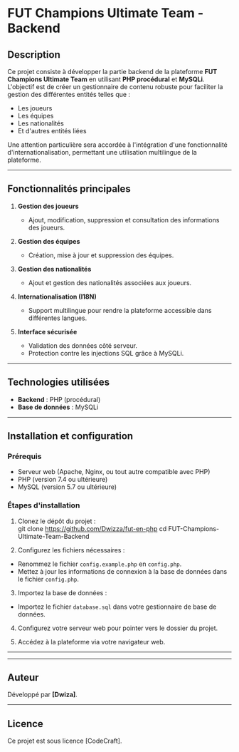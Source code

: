 # FUT Champions Ultimate Team - Backend

## Description
Ce projet consiste à développer la partie backend de la plateforme **FUT Champions Ultimate Team** en utilisant **PHP procédural** et **MySQLi**.  
L'objectif est de créer un gestionnaire de contenu robuste pour faciliter la gestion des différentes entités telles que :  
- Les joueurs  
- Les équipes  
- Les nationalités  
- Et d'autres entités liées  

Une attention particulière sera accordée à l'intégration d'une fonctionnalité d'internationalisation, permettant une utilisation multilingue de la plateforme.

---

## Fonctionnalités principales
1. **Gestion des joueurs**  
   - Ajout, modification, suppression et consultation des informations des joueurs.

2. **Gestion des équipes**  
   - Création, mise à jour et suppression des équipes.

3. **Gestion des nationalités**  
   - Ajout et gestion des nationalités associées aux joueurs.

4. **Internationalisation (I18N)**  
   - Support multilingue pour rendre la plateforme accessible dans différentes langues.

5. **Interface sécurisée**  
   - Validation des données côté serveur.  
   - Protection contre les injections SQL grâce à MySQLi.  

---

## Technologies utilisées
- **Backend** : PHP (procédural)  
- **Base de données** : MySQLi  

---

## Installation et configuration
### Prérequis
- Serveur web (Apache, Nginx, ou tout autre compatible avec PHP)
- PHP (version 7.4 ou ultérieure)
- MySQL (version 5.7 ou ultérieure)

### Étapes d'installation
1. Clonez le dépôt du projet :  
git clone https://github.com/Dwizza/fut-en-php cd FUT-Champions-Ultimate-Team-Backend

2. Configurez les fichiers nécessaires :  
- Renommez le fichier `config.example.php` en `config.php`.  
- Mettez à jour les informations de connexion à la base de données dans le fichier `config.php`.

3. Importez la base de données :  
- Importez le fichier `database.sql` dans votre gestionnaire de base de données.

4. Configurez votre serveur web pour pointer vers le dossier du projet.  

5. Accédez à la plateforme via votre navigateur web.  

---


---

## Auteur
Développé par **[Dwiza]**.  

---

## Licence
Ce projet est sous licence [CodeCraft].

